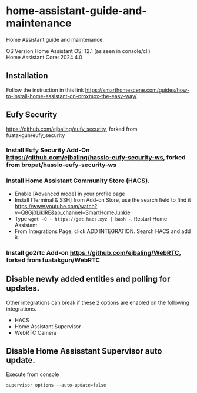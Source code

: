 # home-assistant-guide-and-maintenance
Home Assistant guide and maintenance.


OS Version Home Assistant OS: 12.1 (as seen in console/cli)  
Home Assistant Core: 2024.4.0

## Installation
Follow the instruction in this link https://smarthomescene.com/guides/how-to-install-home-assistant-on-proxmox-the-easy-way/

## Eufy Security
https://github.com/ejbaling/eufy_security, forked from fuatakgun/eufy_security

### Install Eufy Security Add-On https://github.com/ejbaling/hassio-eufy-security-ws, forked from bropat/hassio-eufy-security-ws
### Install Home Assistant Community Store (HACS). 
* Enable [Advanced mode] in your profile page
* Install [Terminal & SSH] from Add-on Store, use the search field to find it https://www.youtube.com/watch?v=Q8Gj0LiklRE&ab_channel=SmartHomeJunkie
* Type ```wget -O - https://get.hacs.xyz | bash -```. Restart Home Assistant.
* From Integrations Page, click ADD INTEGRATION. Search HACS and add it.
### Install go2rtc Add-on https://github.com/ejbaling/WebRTC, forked from fuatakgun/WebRTC

## Disable newly added entities and polling for updates.
Other integrations can break if these 2 options are enabled on the following integrations.
* HACS
* Home Assistant Supervisor
* WebRTC Camera

## Disable Home Assisstant Supervisor auto update.
Execute from console
```
supervisor options --auto-update=false
```
